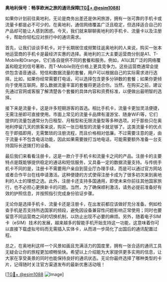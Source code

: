 **奥地利保号：畅享欧洲之旅的通讯保障[[TG💪+ @esim1088](https://t.me/s/esim1088)]**

如果你计划前往奥地利，无论是商务出差还是休闲旅游，拥有一张可靠的手机卡或流量卡都是必不可少的。在奥地利，通信网络覆盖广泛且稳定，但选择适合自己的产品却可能让人感到困惑。今天，我们就来聊聊奥地利的手机卡、流量卡以及注册卡，帮助你轻松应对旅行中的通讯需求。

首先，让我们谈谈手机卡。对于长期居住或频繁往返奥地利的人来说，购买一张本地运营商的手机卡是最经济实惠的选择。奥地利的三大主要运营商分别是A1、T-Mobile和Orange，它们各自提供不同的套餐和服务。例如，A1以其广泛的网络覆盖和稳定的信号著称，而T-Mobile则在价格上更具竞争力。这些运营商通常会提供包含语音通话、短信和数据流量的套餐，用户可以根据自己的实际需求进行选择。比如，如果你经常需要打电话，可以选择包含更多分钟数的套餐；如果你更倾向于使用互联网，那么数据流量丰富的套餐将更适合你。当然，在购买之前，建议先通过官网或客服了解清楚各个套餐的具体内容和资费标准，以便做出最明智的选择。

接下来是流量卡，这是许多短期游客的首选。相比手机卡，流量卡更加灵活便捷，无需注册即可直接使用。市面上常见的流量卡品牌有漫游宝、随身WiFi等，它们提供的流量包通常分为日租型、月租型和无限流量型等多种选项。对于那些只在奥地利停留几天的旅客来说，购买一张日租型的流量卡就足够了。这类流量卡的优点在于即插即用，无需繁琐的注册流程，而且价格相对低廉。不过需要注意的是，由于流量卡不包含电话功能，因此如果需要拨打当地电话，可能需要额外准备一台支持国际长途拨打的设备。

最后我们来看看注册卡，这是一款介于手机卡和流量卡之间的产品。注册卡的主要特点是既能够提供稳定的通话和短信服务，又具备一定的数据流量支持。与传统手机卡不同的是，注册卡不需要用户亲自到营业厅办理手续，而是可以通过官方网站或者合作平台在线申请激活。这种便捷的方式使得注册卡成为了很多初次来到奥地利的人士的理想之选。此外，注册卡还支持多国通用，即使未来你前往其他国家旅行，也不必担心更换新卡的问题。当然，为了确保顺利激活，请务必提前准备好有效的护照信息，并按照指引完成身份验证步骤。

无论你是选择手机卡、流量卡还是注册卡，在出发前都应该做好充分准备。例如检查手机是否支持所选国家的频段，避免因设备兼容性问题影响正常使用；同时也要留意不同运营商之间的切换机制，以防止出现不必要的麻烦。另外，随着电子SIM卡（eSIM）技术的发展，越来越多的智能手机开始支持这一功能，这意味着你可以直接下载虚拟号码而无需插入实体卡，从而进一步简化了出国后的通讯配置过程。

总之，在奥地利这样一个风景如画且充满活力的国度里，拥有一张合适的通讯工具无疑会让你的旅程更加顺畅愉快。希望以上介绍能为大家提供更多实用的信息，让大家在享受美景的同时也能保持良好的通讯状态。无论你最终选择了哪种类型的卡片，记得随时关注官方渠道发布的最新优惠活动哦！

[[TG💪+ @esim1088](https://t.me/s/esim1088) ![Image](https://i.postimg.cc/4NQfJmqS/Snipaste-2025-05-13-00-14-12.png)]